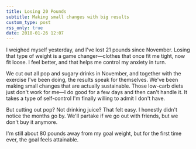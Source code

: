 ```yaml
---
title: Losing 20 Pounds
subtitle: Making small changes with big results
custom_type: post
rss_only: true
date: 2018-01-26 12:07
---
```


I weighed myself yesterday, and I've lost 21 pounds since November. Losing that type of weight is a game changer—clothes that once fit me tight, now fit loose. I feel better, and that helps me control my anxiety in turn.

We cut out all pop and sugary drinks in November, and together with the exercise I've been doing, the results speak for themselves. We've been making small changes that are actually sustainable. Those low-carb diets just don't work for me—I do good for a few days and then can't handle it. It takes a type of self-control I'm finally willing to admit I don't have.

But cutting out pop? Not drinking juice? That felt easy. I honestly didn't notice the months go by. We'll partake if we go out with friends, but we don't buy it anymore.

I'm still about 80 pounds away from my goal weight, but for the first time ever, the goal feels attainable.